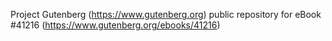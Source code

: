 Project Gutenberg (https://www.gutenberg.org) public repository for eBook #41216 (https://www.gutenberg.org/ebooks/41216)
